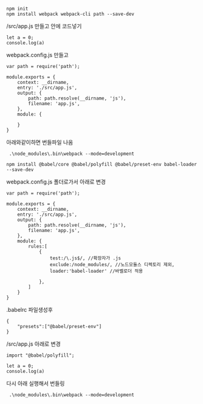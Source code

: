 ```
npm init 
npm install webpack webpack-cli path --save-dev
```

/src/app.js 만들고 안에 코드넣기
```
let a = 0;
console.log(a)
```

webpack.config.js 만들고
```
var path = require('path');

module.exports = {
    context: __dirname,
    entry: './src/app.js',
    output: {
        path: path.resolve(__dirname, 'js'),
        filename: 'app.js',
    },
    module: {

    }
}
```

아래와같이하면 번들파일 나옴
```
 .\node_modules\.bin\webpack --mode=development
```

```
npm install @babel/core @babel/polyfill @babel/preset-env babel-loader --save-dev
```

webpack.config.js 폴더로가서 아래로 변경 
```
var path = require('path');

module.exports = {
    context: __dirname,
    entry: './src/app.js',
    output: {
        path: path.resolve(__dirname, 'js'),
        filename: 'app.js',
    },
    module: {
        rules:[
            {
                test:/\.js$/, //확장자가 .js
                exclude:/node_modules/, //노드모듈스 디렉토리 제외,
                loader:'babel-loader' //바벨로더 적용

            },
        ]
    }
}

```


.babelrc 파일생성후

```
{
    "presets":["@babel/preset-env"]
}

```


/src/app.js 아래로 변경
```
import "@babel/polyfill";

let a = 0;
console.log(a)
```

다시 아래 실행해서 번들링
```
 .\node_modules\.bin\webpack --mode=development
```